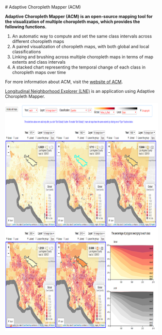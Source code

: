 <p># Adaptive Choropleth Mapper (ACM)</p>
<p><strong>Adaptive Choropleth Mapper (ACM) is an open-source mapping tool for the visualization of multiple choropleth maps, which provides the following functions.</strong></p>
<ol>
<li>An automatic way to compute and set the same class intervals across different choropleth maps</li>
<li>A paired visualization of choropleth maps, with both global and local classifications</li>
<li>Linking and brushing across multiple choropleth maps in terms of map extents and class intervals</li>
<li>A stacked chart representing the temporal change of each class in choropleth maps over time</li>
</ol>
<p>For more information about ACM, visit the <a href="http://su-gis.iptime.org/ACM" target="_blank" rel="noopener">website of ACM</a>.&nbsp;&nbsp;</p>
<p><a href="http://su-gis.iptime.org/LNE/intro.html" target="_blank" rel="noopener">Longitudinal Neighborhood Explorer (LNE)</a> is an application using Adaptive Choropleth Mapper.</p>
<p><strong><img src="Adaptive_Choropleth_Mapper/images/Foreign_Born.PNG" alt="Foreign Born Los Angeles" width="1000" height="750" /></strong></p>
